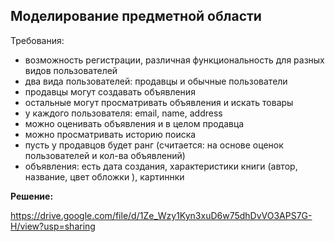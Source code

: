 ## Моделирование предметной области

Требования:
-  возможность регистрации, различная функциональность для разных видов пользователей
- два вида пользователей: продавцы и обычные пользователи
- продавцы могут создавать объявления
- остальные могут просматривать объявления и искать товары
- у каждого пользователя: email, name, address
- можно оценивать объявления и в целом продавца
- можно просматривать историю поиска
- пусть у продавцов будет ранг (считается: на основе оценок пользователей и кол-ва объявлений)
- объявления: есть дата создания, характеристики книги (автор, название, цвет обложки ), картиннки

**Решение:**

https://drive.google.com/file/d/1Ze_Wzy1Kyn3xuD6w75dhDvVO3APS7G-H/view?usp=sharing
